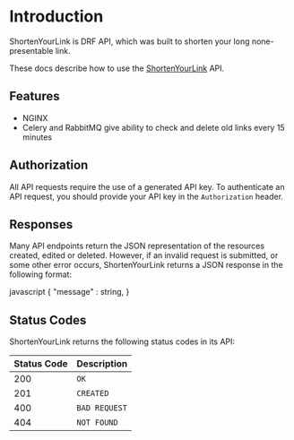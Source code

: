 # Introduction

ShortenYourLink is DRF API, which was built to shorten your long none-presentable link.

These docs describe how to use the [ShortenYourLink](https://app.swaggerhub.com/apis/EgorS2000/ShortenYourLink/v1.0.0) API.

## Features
- NGINX
- Celery and RabbitMQ give ability to check and delete old links every 15 minutes

## Authorization

All API requests require the use of a generated API key.
To authenticate an API request, you should provide your API key in the `Authorization` header.

## Responses

Many API endpoints return the JSON representation of the resources created, edited or deleted. However, if an invalid request is submitted, or some other error occurs, ShortenYourLink returns a JSON response in the following format:

javascript
{
  "message" : string,
}

## Status Codes

ShortenYourLink returns the following status codes in its API:

| Status Code | Description |
| :--- | :--- |
| 200 | `OK` |
| 201 | `CREATED` |
| 400 | `BAD REQUEST` |
| 404 | `NOT FOUND` |
